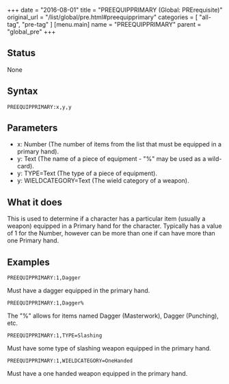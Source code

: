 +++
date = "2016-08-01"
title = "PREEQUIPPRIMARY (Global: PRErequisite)"
original_url = "/list/global/pre.html#preequipprimary"
categories = [ "all-tag", "pre-tag" ]
[menu.main]
    name = "PREEQUIPPRIMARY"
    parent = "global_pre"
+++

## Status

None

## Syntax

`PREEQUIPPRIMARY:x,y,y`

## Parameters

-   x: Number (The number of items from the list that
    must be equipped in a primary hand).
-   y: Text (The name of a piece of equipment - "%" may
    be used as a wild-card).
-   y: TYPE=Text (The type of a piece of equipment).
-   y: WIELDCATEGORY=Text (The wield category of
    a weapon).



What it does
------------

This is used to determine if a character has a particular item (usually
a weapon) equipped in a Primary hand for the character. Typically has a
value of 1 for the Number, however can be more than one if can have more
than one Primary hand.

Examples
--------

`PREEQUIPPRIMARY:1,Dagger`

Must have a dagger equipped in the primary hand.

`PREEQUIPPRIMARY:1,Dagger%`

The "%" allows for items named Dagger (Masterwork), Dagger (Punching),
etc.

`PREEQUIPPRIMARY:1,TYPE=Slashing`

Must have some type of slashing weapon equipped in the primary hand.

`PREEQUIPPRIMARY:1,WIELDCATEGORY=OneHanded`

Must have a one handed weapon equipped in the primary hand.

